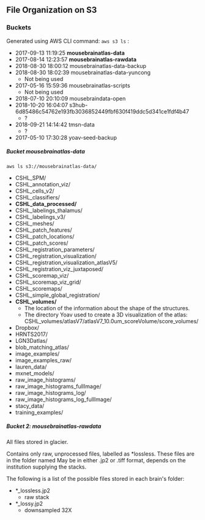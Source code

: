 ## File Organization on S3

### Buckets

 Generated using AWS CLI command: `aws s3 ls` :
* 2017-09-13 11:19:25 __mousebrainatlas-data__
* 2017-08-14 12:23:57 __mousebrainatlas-rawdata__
* 2018-08-30 18:00:12 mousebrainatlas-data-backup
* 2018-08-30 18:02:39 mousebrainatlas-data-yuncong
  * Not being used
* 2017-05-16 15:59:36 mousebrainatlas-scripts
  * Not being used
* 2018-07-10 20:10:09 mousebraindata-open
* 2018-10-20 16:04:07 s3hub-6d85486c54762e193fb3036852449fbf630f419ddc5d341ce1fdf4b47
  * ?
* 2018-09-21 14:14:42 tmsn-data
  * ?
* 2017-05-10 17:30:28 yoav-seed-backup

##### Bucket mousebrainatlas-data

`aws ls s3://mousebrainatlas-data/`
 
* CSHL_SPM/
* CSHL_annotation_viz/
* CSHL_cells_v2/
* CSHL_classifiers/
* __CSHL_data_processed/__
* CSHL_labelings_thalamus/
* CSHL_labelings_v3/
* CSHL_meshes/
* CSHL_patch_features/
* CSHL_patch_locations/
* CSHL_patch_scores/
* CSHL_registration_parameters/
* CSHL_registration_visualization/
* CSHL_registration_visualization_atlasV5/
* CSHL_registration_viz_juxtaposed/
* CSHL_scoremap_viz/
* CSHL_scoremap_viz_grid/
* CSHL_scoremaps/
* CSHL_simple_global_registration/
* __CSHL_volumes/__ 
   * The location of the information about the shape of the structures.
   * The directory Yoav used to create a 3D visualization of the atlas: CSHL_volumes/atlasV7/atlasV7_10.0um_scoreVolume/score_volumes/
* Dropbox/
* HRNTS2017/
* LGN3Datlas/
* blob_matching_atlas/
* image_examples/
* image_examples_raw/
* lauren_data/
* mxnet_models/
* raw_image_histograms/
* raw_image_histograms_fullImage/
* raw_image_histograms_log/
* raw_image_histograms_log_fullImage/
* stacy_data/
* training_examples/ 
    
    
##### Bucket 2: mousebrainatlas-rawdata

All files stored in glacier.

Contains only raw, unprocessed files, labelled as *lossless. These files are in the folder named May be in either .jp2 or .tiff format, depends on the institution supplying the stacks.

The following is a list of the possible files stored in each brain's folder:
- *_lossless.jp2 
  - raw stack
- *_lossy.jp2    
  - downsampled 32X
